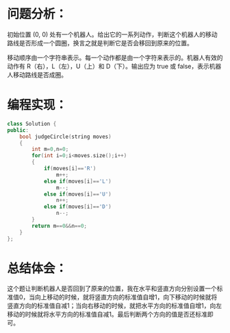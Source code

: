 # 问题分析：
初始位置 (0, 0) 处有一个机器人。给出它的一系列动作，判断这个机器人的移动路线是否形成一个圆圈，换言之就是判断它是否会移回到原来的位置。

移动顺序由一个字符串表示。每一个动作都是由一个字符来表示的。机器人有效的动作有 R（右），L（左），U（上）和 D（下）。输出应为 true 或 false，表示机器人移动路线是否成圈。
# 编程实现：
```C++
class Solution {
public:
    bool judgeCircle(string moves)
    {
        int m=0,n=0;
        for(int i=0;i<moves.size();i++)
        {
            if(moves[i]=='R')
                m++;
            else if(moves[i]=='L')
                m--;
            else if(moves[i]=='U')
                n++;
            else if(moves[i]=='D')
                n--;
        }
        return m==0&&n==0;
    }
};
```
# 总结体会：
这个题让判断机器人是否回到了原来的位置，我在水平和竖直方向分别设置一个标准值0，当向上移动的时候，就将竖直方向的标准值自增1，向下移动的时候就将竖直方向的标准值自减1；当向右移动的时候，就把水平方向的标准值自增1，向左移动的时候就将水平方向的标准值自减1。最后判断两个方向的值是否还标准即可。
